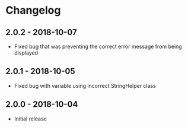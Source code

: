 # Changelog

## 2.0.2 - 2018-10-07
- Fixed bug that was preventing the correct error message from being displayed

## 2.0.1 - 2018-10-05
- Fixed bug with variable using incorrect StringHelper class

## 2.0.0 - 2018-10-04
- Initial release